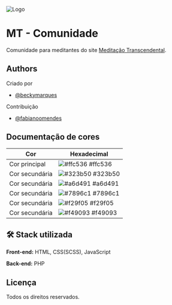 
![Logo](https://images.meditacaotranscendental.com.br/icon-arvore.png)


# MT - Comunidade

Comunidade para meditantes do site [Meditação Transcendental](www.meditacaotranscendental.com.br).



## Authors

Criado por
- [@beckymarques](https://www.github.com/beckymarques)

Contribuição
- [@fabianoomendes](https://www.github.com/fabianoomendes)
## Documentação de cores

| Cor               | Hexadecimal                                                |
| ----------------- | ---------------------------------------------------------------- |
| Cor principal       | ![#ffc536](https://via.placeholder.com/10/ffc536?text=+) #ffc536  |
| Cor secundária       | ![#323b50](https://via.placeholder.com/10/323b50?text=+) #323b50 |
| Cor secundária       | ![#a6d491](https://via.placeholder.com/10/a6d491?text=+) #a6d491 |
| Cor secundária       | ![#7896c1](https://via.placeholder.com/10/7896c1?text=+) #7896c1 |
| Cor secundária       | ![#f29f05](https://via.placeholder.com/10/f29f05?text=+) #f29f05 |
| Cor secundária       | ![#f49093](https://via.placeholder.com/10/f49093?text=+) #f49093 |

## 🛠 Stack utilizada

**Front-end:** HTML, CSS(SCSS), JavaScript

**Back-end:** PHP


## Licença

Todos os direitos reservados.

